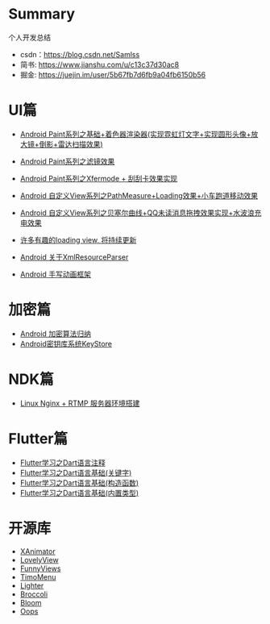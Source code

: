 

# Summary
个人开发总结
- csdn：https://blog.csdn.net/Samlss
- 简书: https://www.jianshu.com/u/c13c37d30ac8
- 掘金: https://juejin.im/user/5b67fb7d6fb9a04fb6150b56


# UI篇
* [Android Paint系列之基础+着色器渲染器(实现霓虹灯文字+实现圆形头像+放大镜+倒影+雷达扫描效果)](https://blog.csdn.net/samlss/article/details/80807110)
* [Android Paint系列之滤镜效果](https://blog.csdn.net/samlss/article/details/80781575)
* [Android Paint系列之Xfermode + 刮刮卡效果实现](https://blog.csdn.net/samlss/article/details/80798023)
* [Android 自定义View系列之PathMeasure+Loading效果+小车跑道移动效果](https://blog.csdn.net/samlss/article/details/80860580)
* [Android 自定义View系列之贝塞尔曲线+QQ未读消息拖拽效果实现+水波浪充电效果](https://blog.csdn.net/samlss/article/details/80840199)
* [许多有趣的loading view, 将持续更新](https://blog.csdn.net/samlss/article/details/81189576)

* [Android 关于XmlResourceParser](https://blog.csdn.net/samlss/article/details/81332395)
* [Android 手写动画框架](https://blog.csdn.net/Samlss/article/details/81393541)

# 加密篇
* [Android 加密算法归纳](https://blog.csdn.net/samlss/article/details/80781678)
* [Android密钥库系统KeyStore](https://blog.csdn.net/samlss/article/details/80781640)

# NDK篇
* [Linux Nginx + RTMP 服务器环境搭建](https://blog.csdn.net/Samlss/article/details/82842120)

# Flutter篇
* [Flutter学习之Dart语言注释](https://www.jianshu.com/p/d1dae0d5c472)
* [Flutter学习之Dart语言基础(关键字)](https://www.jianshu.com/p/524e481ef3f6)
* [Flutter学习之Dart语言基础(构造函数)](https://www.jianshu.com/p/13c2caf00b1b)
* [Flutter学习之Dart语言基础(内置类型)](https://www.jianshu.com/p/b752db85f072)


# 开源库
* [XAnimator](https://github.com/samlss/XAnimator)
* [LovelyView](https://github.com/samlss/LovelyView)
* [FunnyViews](https://github.com/samlss/FunnyViews)
* [TimoMenu](https://github.com/samlss/TimoMenu)
* [Lighter](https://github.com/samlss/Lighter)
* [Broccoli](https://github.com/samlss/Broccoli)
* [Bloom](https://github.com/samlss/Bloom)
* [Oops](https://github.com/samlss/Oops)


